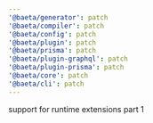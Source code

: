 ```yaml
---
'@baeta/generator': patch
'@baeta/compiler': patch
'@baeta/config': patch
'@baeta/plugin': patch
'@baeta/prisma': patch
'@baeta/plugin-graphql': patch
'@baeta/plugin-prisma': patch
'@baeta/core': patch
'@baeta/cli': patch
---
```


support for runtime extensions part 1
